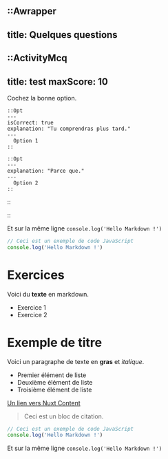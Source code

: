 ::Awrapper
---
title: Quelques questions
---

  ::ActivityMcq
  ---
  title: test
  maxScore: 10
  ---
  Cochez la bonne option.

    ::Opt
    ---
    isCorrect: true
    explanation: "Tu comprendras plus tard."
    ---
      Option 1
    ::

    ::Opt
    ---
    explanation: "Parce que."
    ---
      Option 2
    ::
  ::

::



Et sur la même ligne `console.log('Hello Markdown !')`

```js
// Ceci est un exemple de code JavaScript
console.log('Hello Markdown !')
```



# Exercices

Voici du **texte** en markdown.

- Exercice 1
- Exercice 2

# Exemple de titre

Voici un paragraphe de texte en **gras** et _italique_.

- Premier élément de liste
- Deuxième élément de liste
- Troisième élément de liste

[Un lien vers Nuxt Content](https://content.nuxt.com/)

> Ceci est un bloc de citation.

```js
// Ceci est un exemple de code JavaScript
console.log('Hello Markdown !')
```
Et sur la même ligne `console.log('Hello Markdown !')`



